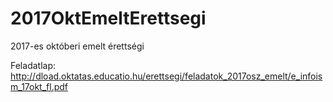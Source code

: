 # 2017OktEmeltErettsegi
 2017-es októberi emelt érettségi

Feladatlap: http://dload.oktatas.educatio.hu/erettsegi/feladatok_2017osz_emelt/e_infoism_17okt_fl.pdf